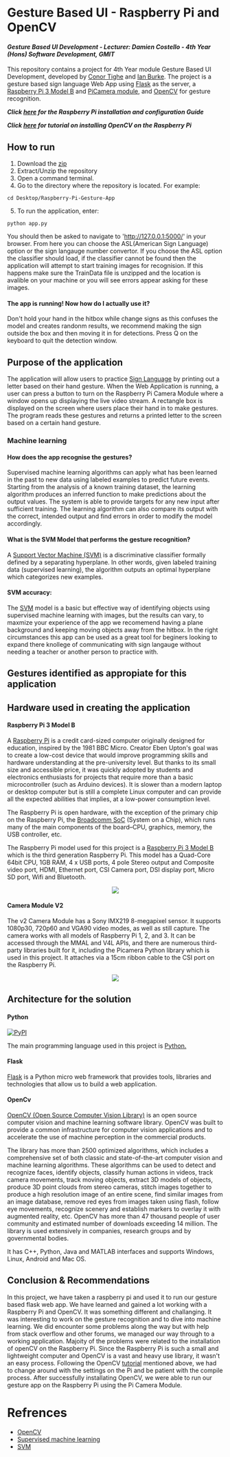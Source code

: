 # Gesture Based UI - Raspberry Pi and OpenCV
#### *Gesture Based UI Development - Lecturer: Damien Costello - 4th Year (Hons) Software Development, GMIT*
This repository contains a project for 4th Year module Gesture Based UI Development, developed by [Conor Tighe](https://github.com/ConorTighe1995) and [Ian Burke](https://github.com/ianburkeixiv). The project is a gesture based sign language Web App using [Flask](http://flask.pocoo.org/) as the server, a [Raspberry Pi 3 Model B](https://www.raspberrypi.org/) and [PiCamera module](https://www.raspberrypi.org/documentation/usage/camera/README.md), and [OpenCV](https://opencv.org/) for gesture recognition.

**_Click [here](https://github.com/ConorTighe1995/Raspberry-Pi-Gesture-App/raw/master/Installation%20and%20Configuration%20Guide.docx) for the Raspberry Pi installation and configuration Guide_**

**_Click [here](https://www.pyimagesearch.com/2017/09/04/raspbian-stretch-install-opencv-3-python-on-your-raspberry-pi/) for tutorial on installing OpenCV on the Raspberry Pi_**


## How to run
1. Download the [zip](https://github.com/ConorTighe1995/Raspberry-Pi-Gesture-App/archive/master.zip)
2. Extract/Unzip the repository
3. Open a command terminal.
4. Go to the directory where the repository is located.
For example: 
```shell
cd Desktop/Raspberry-Pi-Gesture-App
```
5. To run the application, enter:
```shell
python app.py
```

You should then be asked to navigate to 'http://127.0.0.1:5000/' in your browser. From here you can choose the ASL(American Sign Language) option or the sign langauge number convertor. If you choose 
the ASL option the classifier should load, if the classifier cannot be found then the application will attempt to start training images for recognision. If this happens make sure the TrainData file is unzipped 
and the location is avalible on your machine or you will see errors appear asking for these images.

#### The app is running! Now how do I actually use it?
Don't hold your hand in the hitbox while change signs as this confuses the model and creates randonm results, we recommend making the sign outside the box and then moving it in for detections. Press Q on the keyboard to quit the detection window.

## Purpose of the application
The application will allow users to practice [Sign Language](https://en.wikipedia.org/wiki/Sign_language) by printing out a letter based on their hand gesture. When the Web Application is running, a user can press a button to turn on the Raspberry Pi Camera Module where a window opens up displaying the live video stream. A rectangle box is displayed on the screen where users place their hand in to make gestures. The program reads these gestures and returns a printed letter to the screen based on a certain hand gesture.


### Machine learning
#### How does the app recognise the gestures?
Supervised machine learning algorithms can apply what has been learned in the past to new data using labeled examples to predict future events. Starting from the analysis of a known training dataset, the learning algorithm produces an inferred function to make predictions about the output values. The system is able to provide targets for any new input after sufficient training. The learning algorithm can also compare its output with the correct, intended output and find errors in order to modify the model accordingly.

#### What is the SVM Model that performs the gesture recognition?
A [Support Vector Machine (SVM)](https://docs.opencv.org/2.4/doc/tutorials/ml/introduction_to_svm/introduction_to_svm.html) is a discriminative classifier formally defined by a separating hyperplane. In other words, given labeled training data (supervised learning), the algorithm outputs an optimal hyperplane which categorizes new examples.

#### SVM accuracy:
The [SVM](https://docs.opencv.org/2.4/doc/tutorials/ml/introduction_to_svm/introduction_to_svm.html) model is a basic but effective way of identifying objects using supervised machine learning with images, but the results can vary, to maxmize your experience of the app we recomemend having a plane background and keeping moving objects away from the hitbox. In the right circumstances this app can be used as a great tool for beginers looking to expand there knollege of communicating with sign langauge without needing a teacher or another person to practice with.

## Gestures identified as appropiate for this application

## Hardware used in creating the application
#### Raspberry Pi 3 Model B
A [Raspberry Pi](https://www.raspberrypi.org/) is a credit card-sized computer originally designed for education, inspired by the 1981 BBC Micro. Creator Eben Upton's goal was to create a low-cost device that would improve programming skills and hardware understanding at the pre-university level. But thanks to its small size and accessible price, it was quickly adopted by students and electronics enthusiasts for projects that require more than a basic microcontroller (such as Arduino devices). It is slower than a modern laptop or desktop computer but is still a complete Linux computer and can provide all the expected abilities that implies, at a low-power consumption level.

The Raspberry Pi is open hardware, with the exception of the primary chip on the Raspberry Pi, the [Broadcomm SoC](https://www.raspberrypi.org/documentation/hardware/raspberrypi/bcm2837/README.md) (System on a Chip), which runs many of the main components of the board–CPU, graphics, memory, the USB controller, etc. 

The Raspberry Pi model used for this project is a [Raspberry Pi 3 Model B](https://www.raspberrypi.org/products/raspberry-pi-3-model-b/) which is the third generation Raspberry Pi. This model has a Quad-Core 64bit CPU, 1GB RAM, 4 x USB ports, 4 pole Stereo output and Composite video port, HDMI, Ethernet port, CSI Camera port, DSI display port, Micro SD port,  Wifi and Bluetooth.
<p align="center"> 
  <img src="https://user-images.githubusercontent.com/22341150/38555690-f7a5ee84-3cbe-11e8-9622-2c7700dcbfc5.jpg">
</p>

#### Camera Module V2
The v2 Camera Module has a Sony IMX219 8-megapixel sensor. It supports 1080p30, 720p60 and VGA90 video modes, as well as still capture. The camera works with all models of Raspberry Pi 1, 2, and 3. It can be accessed through the MMAL and V4L APIs, and there are numerous third-party libraries built for it, including the Picamera Python library which is used in this project. It attaches via a 15cm ribbon cable to the CSI port on the Raspberry Pi.
<p align="center">
  <img src="https://user-images.githubusercontent.com/22341150/38555697-01d20460-3cbf-11e8-9c04-625d9effda03.jpg">
</p>

## Architecture for the solution
#### Python
[![PyPI](https://img.shields.io/pypi/pyversions/Django.svg)]()

The main programming language used in this project is [Python.](https://www.python.org/)

#### Flask
[Flask](http://flask.pocoo.org/) is a Python micro web framework that provides tools, libraries and technologies that allow us to build a web application. 

#### OpenCv
[OpenCV (Open Source Computer Vision Library)](https://opencv.org/) is an open source computer vision and machine learning software library. OpenCV was built to provide a common infrastructure for computer vision applications and to accelerate the use of machine perception in the commercial products.

The library has more than 2500 optimized algorithms, which includes a comprehensive set of both classic and state-of-the-art computer vision and machine learning algorithms. These algorithms can be used to detect and recognize faces, identify objects, classify human actions in videos, track camera movements, track moving objects, extract 3D models of objects, produce 3D point clouds from stereo cameras, stitch images together to produce a high resolution image of an entire scene, find similar images from an image database, remove red eyes from images taken using flash, follow eye movements, recognize scenery and establish markers to overlay it with augmented reality, etc. OpenCV has more than 47 thousand people of user community and estimated number of downloads exceeding 14 million. The library is used extensively in companies, research groups and by governmental bodies.

It has C++, Python, Java and MATLAB interfaces and supports Windows, Linux, Android and Mac OS.



## Conclusion & Recommendations
In this project, we have taken a raspberry pi and used it to run our gesture based flask web app. We have learned and gained a lot working with a Raspberry Pi and OpenCV. It was something different and challanging. It was interesting to work on the gesture recognition and to dive into machine learning. We did encounter some problems along the way but with help from stack overflow and other forums, we managed our way through to a working application. Majoity of the problems were related to the installation of openCV on the Raspberry Pi. Since the Raspberry Pi is such a small and lightweight computer and OpenCV is a vast and heavy use library, it wasn't an easy process. Following the OpenCV [tutorial](https://www.pyimagesearch.com/2017/09/04/raspbian-stretch-install-opencv-3-python-on-your-raspberry-pi/) mentioned above, we had to change around with the settings on the Pi and be patient with the compile process. After successfully installating OpenCV, we were able to run our gesture app on the Raspberry Pi using the Pi Camera Module. 

# Refrences
- [OpenCV](https://opencv.org/about.html)
- [Supervised machine learning](http://www.expertsystem.com/machine-learning-definition/)
- [SVM](https://docs.opencv.org/2.4/doc/tutorials/ml/introduction_to_svm/introduction_to_svm.html)
